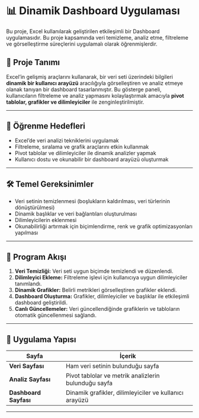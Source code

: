 # 📊 Dinamik Dashboard Uygulaması

Bu proje, Excel kullanılarak geliştirilen etkileşimli bir Dashboard uygulamasıdır. Bu proje kapsamında veri temizleme, analiz etme, filtreleme ve görselleştirme süreçlerini uygulamalı olarak öğrenmişlerdir.

## 🧠 Proje Tanımı

Excel’in gelişmiş araçlarını kullanarak, bir veri seti üzerindeki bilgileri **dinamik bir kullanıcı arayüzü** aracılığıyla görselleştiren ve analiz etmeye olanak tanıyan bir dashboard tasarlanmıştır. Bu gösterge paneli, kullanıcıların filtreleme ve analiz yapmasını kolaylaştırmak amacıyla **pivot tablolar, grafikler ve dilimleyiciler** ile zenginleştirilmiştir.

---

## 🎯 Öğrenme Hedefleri

- Excel’de veri analizi tekniklerini uygulamak  
- Filtreleme, sıralama ve grafik araçlarını etkin kullanmak  
- Pivot tablolar ve dilimleyiciler ile dinamik analizler yapmak  
- Kullanıcı dostu ve okunabilir bir dashboard arayüzü oluşturmak  

---

## 🛠️ Temel Gereksinimler

- Veri setinin temizlenmesi (boşlukların kaldırılması, veri türlerinin dönüştürülmesi)  
- Dinamik başlıklar ve veri bağlantıları oluşturulması  
- Dilimleyicilerin eklenmesi  
- Okunabilirliği artırmak için biçimlendirme, renk ve grafik optimizasyonları yapılması  

---

## 🔁 Program Akışı

1. **Veri Temizliği:** Veri seti uygun biçimde temizlendi ve düzenlendi.  
2. **Dilimleyici Ekleme:** Filtreleme işlevi için kullanıcıya uygun dilimleyiciler tanımlandı.  
3. **Dinamik Grafikler:** Belirli metrikleri görselleştiren grafikler eklendi.  
4. **Dashboard Oluşturma:** Grafikler, dilimleyiciler ve başlıklar ile etkileşimli dashboard geliştirildi.  
5. **Canlı Güncellemeler:** Veri güncellendiğinde grafiklerin ve tabloların otomatik güncellenmesi sağlandı.

---

## 📁 Uygulama Yapısı

| Sayfa | İçerik |
|-------|--------|
| **Veri Sayfası** | Ham veri setinin bulunduğu sayfa |
| **Analiz Sayfası** | Pivot tablolar ve metrik analizlerin bulunduğu sayfa |
| **Dashboard Sayfası** | Dinamik grafikler, dilimleyiciler ve kullanıcı arayüzü | 

---